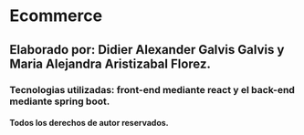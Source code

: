 # Ecommerce

## Elaborado por: Didier Alexander Galvis Galvis y Maria Alejandra Aristizabal Florez.
### Tecnologias utilizadas: front-end mediante react y el back-end mediante spring boot.
#### Todos los derechos de autor reservados.

